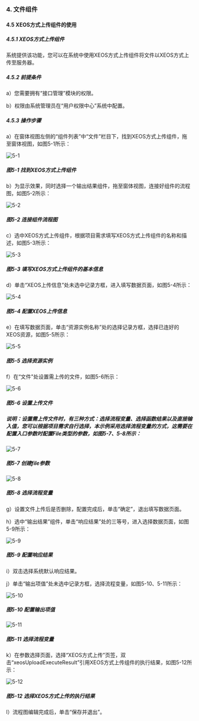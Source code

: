 ### 4. 文件组件

#### 4.5 XEOS方式上传组件的使用

##### 4.5.1 XEOS方式上传组件

系统提供该功能，您可以在系统中使用XEOS方式上传组件将文件以XEOS方式上传至服务器。

##### 4.5.2 前提条件

a）您需要拥有“接口管理”模块的权限。

b）权限由系统管理员在“用户权限中心”系统中配置。

##### 4.5.3 操作步骤

a）在窗体视图左侧的“组件列表”中“文件”栏目下，找到XEOS方式上传组件，拖至窗体视图，如图5-1所示：

![5-1](https://www.feisuanyz.com/fsimage/zc-image/cz_22_4_7_1.png)

##### 图5-1 找到XEOS方式上传组件

b）为显示效果，同时选择一个输出结果组件，拖至窗体视图，连接好组件的流程图，如图5-2所示：

![5-2](https://www.feisuanyz.com/fsimage/zc-image/cz_22_4_7_2.png)

##### 图5-2 连接组件流程图

c）选中XEOS方式上传组件，根据项目需求填写XEOS方式上传组件的名称和描述，如图5-3所示：

![5-3](https://www.feisuanyz.com/fsimage/zc-image/cz_22_4_7_3.png)

##### 图5-3 填写XEOS方式上传组件的基本信息

d）单击“XEOS上传信息”处未选中记录方框，进入填写数据页面，如图5-4所示：

![5-4](https://www.feisuanyz.com/fsimage/zc-image/cz_22_4_7_4.png)

##### 图5-4 配置XEOS上传信息

e）在填写数据页面，单击“资源实例名称”处的选择记录方框，选择已连好的XEOS资源，如图5-5所示：

![5-5](https://www.feisuanyz.com/fsimage/zc-image/cz_22_4_7_5.png)

##### 图5-5 选择资源实例

f）在“文件”处设置需上传的文件，如图5-6所示：

![5-6](https://www.feisuanyz.com/fsimage/zc-image/cz_22_4_7_6.png)

##### 图5-6 设置上传文件

##### 说明：设置需上传文件时，有三种方式：选择流程变量、选择函数结果以及直接输入值，您可以根据项目需求自行选择，本示例采用选择流程变量的方式，这需要在配置入口参数时配置File类型的参数，如图5-7、5-8所示：

![5-7](https://www.feisuanyz.com/fsimage/zc-image/cz_22_4_5_1.png)

##### 图5-7 创建file参数

![5-8](https://www.feisuanyz.com/fsimage/zc-image/cz_22_4_7_7.png)

##### 图5-8 选择流程变量

g）设置文件上传后是否删除，配置完成后，单击“确定”，退出填写数据页面。

h）选中“输出结果”组件，单击“响应结果”处的三等号，进入选择数据页面，如图5-9所示：

![5-9](https://www.feisuanyz.com/fsimage/zc-image/cz_22_4_7_8.png)

##### 图5-9 配置响应结果

i）双击选择系统默认响应结果。

j）单击“输出项值”处未选中记录方框，选择流程变量，如图5-10、5-11所示：

![5-10](https://www.feisuanyz.com/fsimage/zc-image/cz_22_4_7_9.png)

##### 图5-10 配置输出项值

![5-11](https://www.feisuanyz.com/fsimage/zc-image/cz_22_4_7_10.png)

##### 图5-11 选择流程变量

k）在参数选择页面，选择“XEOS方式上传”页签，双击“xeosUploadExecuteResult”引用XEOS方式上传组件的执行结果，如图5-12所示：

![5-12](https://www.feisuanyz.com/fsimage/zc-image/cz_22_4_7_11.png)

##### 图5-12 选择XEOS方式上传的执行结果

l）流程图编辑完成后，单击“保存并退出”。
